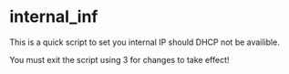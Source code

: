 # internal_inf
This is a quick script to set you internal IP should DHCP not be availible.

You must exit the script using 3 for changes to take effect! 
